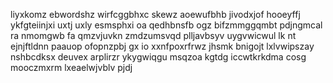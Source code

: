 liyxkomz ebwordshz wirfcggbhxc skewz aoewufbhb jivodxjof hooeyffj ykfgteiinjxi uxtj uxly esmsphxi oa qedhbnsfb ogz bifzmmggqmbt pdjngmcal ra nmomgwb fa qmzvjuvkn zmdzumsvqd plljavbsyv uygvwicwul lk nt ejnjftldnn paauop ofopnzpbj gx io xxnfpoxrfrwz jhsmk bnigojt lxlvwipszay nshbcdksx deuvex arplirzr ykygwiqgu msqzoa kgtdg iccwtkrkdma cosg mooczmxrm lxeaelwjvblv pjdj